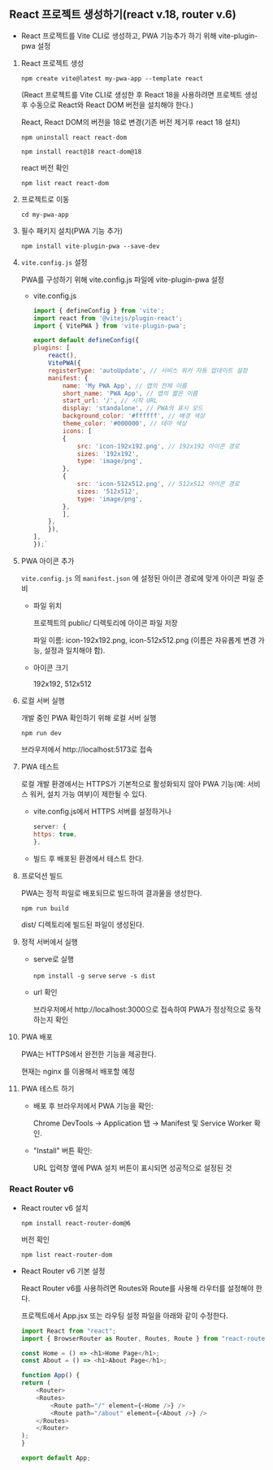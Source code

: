 ## React 프로젝트 생성하기(react v.18, router v.6)

- React 프로젝트를 Vite CLI로 생성하고, PWA 기능추가 하기 위해 vite-plugin-pwa 설정

1. React 프로젝트 생성 

    `npm create vite@latest my-pwa-app --template react`

    (React 프로젝트를 Vite CLI로 생성한 후 React 18을 사용하려면 프로젝트 생성 후 수동으로 React와 React DOM 버전을 설치해야 한다.)

    React, React DOM의 버전을 18로 변경(기존 버전 제거후 react 18 설치)

    `npm uninstall react react-dom`

    `npm install react@18 react-dom@18`

    react 버전 확인

    `npm list react react-dom`

2. 프로젝트로 이동

    `cd my-pwa-app`

3. 필수 패키지 설치(PWA 기능 추가)

    `npm install vite-plugin-pwa --save-dev`

4. `vite.config.js` 설정 

    PWA를 구성하기 위해 vite.config.js 파일에 vite-plugin-pwa 설정

    - vite.config.js

        ```js
        import { defineConfig } from 'vite';
        import react from '@vitejs/plugin-react';
        import { VitePWA } from 'vite-plugin-pwa';

        export default defineConfig({
        plugins: [
            react(),
            VitePWA({
            registerType: 'autoUpdate', // 서비스 워커 자동 업데이트 설정
            manifest: {
                name: 'My PWA App', // 앱의 전체 이름
                short_name: 'PWA App', // 앱의 짧은 이름
                start_url: '/', // 시작 URL
                display: 'standalone', // PWA의 표시 모드
                background_color: '#ffffff', // 배경 색상
                theme_color: '#000000', // 테마 색상
                icons: [
                {
                    src: 'icon-192x192.png', // 192x192 아이콘 경로
                    sizes: '192x192',
                    type: 'image/png',
                },
                {
                    src: 'icon-512x512.png', // 512x512 아이콘 경로
                    sizes: '512x512',
                    type: 'image/png',
                },
                ],
            },
            }),
        ],
        });`
        ```
5. PWA 아이콘 추가

    `vite.config.js` 의
    `manifest.json` 에 설정된 아이콘 경로에 맞게 아이콘 파일 준비 

    - 파일 위치

        프로젝트의 public/ 디렉토리에 아이콘 파일 저장

        파일 이름: icon-192x192.png, icon-512x512.png (이름은 자유롭게 변경 가능, 설정과 일치해야 함).
    
    - 아이콘 크기

        192x192, 512x512

6. 로컬 서버 실행

    개발 중인 PWA 확인하기 위해 로컬 서버 실행

    `npm run dev`

    브라우저에서 http://localhost:5173로 접속

7. PWA 테스트 

    로컬 개발 환경에서는 HTTPS가 기본적으로 활성화되지 않아 PWA 기능(예: 서비스 워커, 설치 가능 여부)이 제한될 수 있다. 

    - vite.config.js에서 HTTPS 서버를 설정하거나

        ```js
        server: {
        https: true,
        },
        ```
    
    - 빌드 후 배포된 환경에서 테스트 한다. 

8. 프로덕션 빌드

    PWA는 정적 파일로 배포되므로 빌드하여 결과물을 생성한다. 

    `npm run build`

    dist/ 디렉토리에 빌드된 파일이 생성된다.

9. 정적 서버에서 실행

    - serve로 실행 

        `npm install -g serve`
        `serve -s dist`

    - url 확인

        브라우저에서 http://localhost:3000으로 접속하여 PWA가 정상적으로 동작하는지 확인

10. PWA 배포 

    PWA는 HTTPS에서 완전한 기능을 제공한다. 

    현재는 nginx 를 이용해서 배포할 예정

11. PWA 테스트 하기

    - 배포 후 브라우저에서 PWA 기능을 확인:

        Chrome DevTools → Application 탭 → Manifest 및 Service Worker 확인.

    - "Install" 버튼 확인:
    
        URL 입력창 옆에 PWA 설치 버튼이 표시되면 성공적으로 설정된 것



### React Router v6

- React router v6 설치 

    `npm install react-router-dom@6`

    버전 확인

    `npm list react-router-dom`

- React Router v6 기본 설정

    React Router v6를 사용하려면 Routes와 Route를 사용해 라우터를 설정해야 한다.

    프로젝트에서  App.jsx 또는 라우팅 설정 파일을 아래와 같이 수정한다.

    ```js
    import React from "react";
    import { BrowserRouter as Router, Routes, Route } from "react-router-dom";

    const Home = () => <h1>Home Page</h1>;
    const About = () => <h1>About Page</h1>;

    function App() {
    return (
        <Router>
        <Routes>
            <Route path="/" element={<Home />} />
            <Route path="/about" element={<About />} />
        </Routes>
        </Router>
    );
    }

    export default App;
    ```

    
